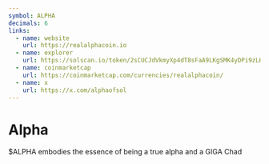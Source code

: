 ```yaml
---
symbol: ALPHA
decimals: 6
links:
  - name: website
    url: https://realalphacoin.io
  - name: explorer
    url: https://solscan.io/token/2sCUCJdVkmyXp4dT8sFaA9LKgSMK4yDPi9zLHiwXpump
  - name: coinmarketcap
    url: https://coinmarketcap.com/currencies/realalphacoin/
  - name: x
    url: https://x.com/alphaofsol
---
```


# Alpha

$ALPHA embodies the essence of being a true alpha and a GIGA Chad
